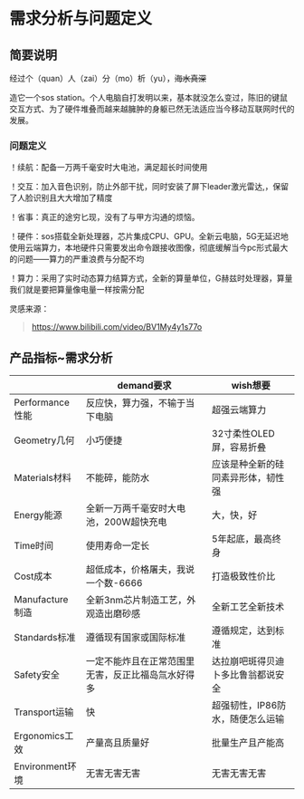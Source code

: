 # 需求分析与问题定义

## 简要说明

经过个（quan）人（zai）分（mo）析（yu），~~海水真深~~

造它一个sos station。个人电脑自打发明以来，基本就没怎么变过，陈旧的键鼠交互方式、为了硬件堆叠而越来越臃肿的身躯已然无法适应当今移动互联网时代的发展。

### 问题定义

！续航：配备一万两千毫安时大电池，满足超长时间使用

！交互：加入音色识别，防止外部干扰，同时安装了屏下leader激光雷达,，保留了人脸识别且大大增加了精度

！省事：真正的途穷匕现，没有了与甲方沟通的烦恼。

！硬件：sos搭载全新处理器，芯片集成CPU、GPU。全新云电脑，5G无延迟地使用云端算力，本地硬件只需要发出命令跟接收图像，彻底缓解当今pc形式最大的问题——算力的严重浪费与分配不均

！算力：采用了实时动态算力结算方式，全新的算量单位，G赫兹时处理器，算量我们就是要把算量像电量一样按需分配

灵感来源：

> https://www.bilibili.com/video/BV1My4y1s77o

## 产品指标~需求分析

||demand要求|wish想要|
|--|--|--|
|Performance性能|反应快，算力强，不输于当下电脑|超强云端算力|
|Geometry几何|小巧便捷|32寸柔性OLED屏，容易折叠|
|Materials材料|不能碎，能防水|应该是种全新的硅同素异形体，韧性强|
|Energy能源|全新一万两千毫安时大电池，200W超快充电|大，快，好|
|Time时间|使用寿命一定长|5年起底，最高终身|
|Cost成本|超低成本，价格屠夫，我说一个数-6666|打造极致性价比|
|Manufacture制造|全新3nm芯片制造工艺，外观造出磨砂感|全新工艺全新技术|
|Standards标准|遵循现有国家或国际标准|遵循规定，达到标准|
|Safety安全|一定不能炸且在正常范围里无害，反正比福岛氚水好得多|达拉崩吧斑得贝迪卜多比鲁翁都说安全|
|Transport运输|快|超强韧性，IP86防水，随便怎么运输|
|Ergonomics工效|产量高且质量好|批量生产且产能高|
|Environment环境|无害无害无害|无害无害无害|
